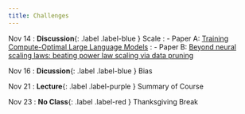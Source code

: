 ```yaml
---
title: Challenges
---
```


Nov 14
: **Discussion**{: .label .label-blue } Scale 
: - Paper A: [Training Compute-Optimal Large Language Models](https://arxiv.org/abs/2203.15556)
: - Paper B: [Beyond neural scaling laws: beating power law scaling via data pruning](https://arxiv.org/abs/2206.14486)


Nov 16
: **Dicussion**{: .label .label-blue } Bias

Nov 21
: **Lecture**{: .label .label-purple } Summary of Course

Nov 23
: **No Class**{: .label .label-red } Thanksgiving Break
